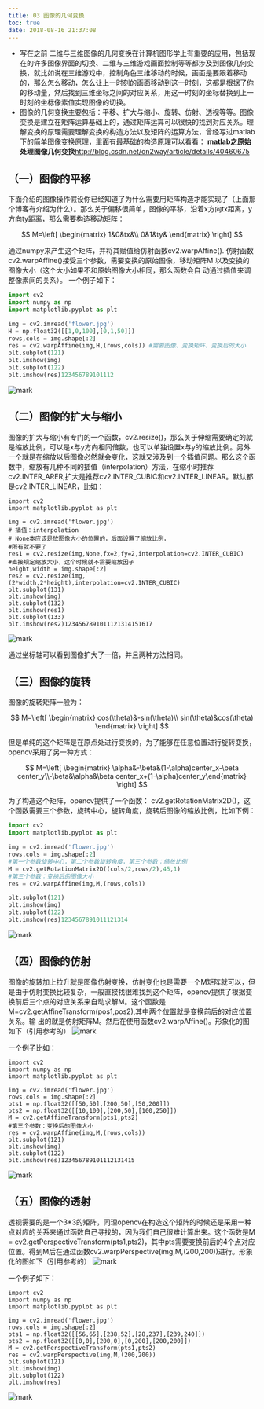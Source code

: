 ```yaml
---
title: 03 图像的几何变换
toc: true
date: 2018-08-16 21:37:08
---
```

- 写在之前
  二维与三维图像的几何变换在计算机图形学上有重要的应用，包括现在的许多图像界面的切换、二维与三维游戏画面控制等等都涉及到图像几何变换，就比如说在三维游戏中，控制角色三维移动的时候，画面是要跟着移动的，那么怎么移动，怎么让上一时刻的画面移动到这一时刻，这都是根据了你的移动量，然后找到三维坐标之间的对应关系，用这一时刻的坐标替换到上一时刻的坐标像素值实现图像的切换。
- 图像的几何变换主要包括：平移、扩大与缩小、旋转、仿射、透视等等。图像变换是建立在矩阵运算基础上的，通过矩阵运算可以很快的找到对应关系。理解变换的原理需要理解变换的构造方法以及矩阵的运算方法，曾经写过matlab下的简单图像变换原理，里面有最基础的构造原理可以看看：
  **matlab之原始处理图像几何变换**http://blog.csdn.net/on2way/article/details/40460675

## （一）图像的平移

下面介绍的图像操作假设你已经知道了为什么需要用矩阵构造才能实现了（上面那个博客有介绍为什么）。那么关于偏移很简单，图像的平移，沿着x方向tx距离，y方向ty距离，那么需要构造移动矩阵：

$$ M=\left[ \begin{matrix} 1&0&tx&\\ 0&1&ty& \end{matrix} \right] $$

通过numpy来产生这个矩阵，并将其赋值给仿射函数cv2.warpAffine().
仿射函数cv2.warpAffine()接受三个参数，需要变换的原始图像，移动矩阵M 以及变换的图像大小（这个大小如果不和原始图像大小相同，那么函数会自 动通过插值来调整像素间的关系）。
一个例子如下：


```python
import cv2
import numpy as np
import matplotlib.pyplot as plt

img = cv2.imread('flower.jpg')
H = np.float32([[1,0,100],[0,1,50]])
rows,cols = img.shape[:2]
res = cv2.warpAffine(img,H,(rows,cols)) #需要图像、变换矩阵、变换后的大小
plt.subplot(121)
plt.imshow(img)
plt.subplot(122)
plt.imshow(res)123456789101112
```

![mark](http://pacdb2bfr.bkt.clouddn.com/blog/image/180812/Lgd4jJj8aK.png?imageslim)


## （二）图像的扩大与缩小

图像的扩大与缩小有专门的一个函数，cv2.resize()，那么关于伸缩需要确定的就是缩放比例，可以是x与y方向相同倍数，也可以单独设置x与y的缩放比例。另外一个就是在缩放以后图像必然就会变化，这就又涉及到一个插值问题。那么这个函数中，缩放有几种不同的插值（interpolation）方法，在缩小时推荐cv2.INTER_ARER,扩大是推荐cv2.INTER_CUBIC和cv2.INTER_LINEAR。默认都是cv2.INTER_LINEAR，比如：

```
import cv2
import matplotlib.pyplot as plt

img = cv2.imread('flower.jpg')
# 插值：interpolation
# None本应该是放图像大小的位置的，后面设置了缩放比例，
#所有就不要了
res1 = cv2.resize(img,None,fx=2,fy=2,interpolation=cv2.INTER_CUBIC)
#直接规定缩放大小，这个时候就不需要缩放因子
height,width = img.shape[:2]
res2 = cv2.resize(img,(2*width,2*height),interpolation=cv2.INTER_CUBIC)
plt.subplot(131)
plt.imshow(img)
plt.subplot(132)
plt.imshow(res1)
plt.subplot(133)
plt.imshow(res2)1234567891011121314151617
```

![mark](http://pacdb2bfr.bkt.clouddn.com/blog/image/180812/2Aa6mhhblB.png?imageslim)


通过坐标轴可以看到图像扩大了一倍，并且两种方法相同。

## （三）图像的旋转

图像的旋转矩阵一般为：

$$ M=\left[ \begin{matrix} cos(\theta)&-sin(\theta)\\ sin(\theta)&cos(\theta) \end{matrix} \right] $$

但是单纯的这个矩阵是在原点处进行变换的，为了能够在任意位置进行旋转变换，opencv采用了另一种方式：


$$ M=\left[ \begin{matrix} \alpha&-\beta&(1-\alpha)center_x-\beta center_y\\-\beta&\alpha&\beta center_x+(1-\alpha)center_y\end{matrix} \right] $$


为了构造这个矩阵，opencv提供了一个函数：
cv2.getRotationMatrix2D()，这个函数需要三个参数，旋转中心，旋转角度，旋转后图像的缩放比例，比如下例：




```python
import cv2
import matplotlib.pyplot as plt

img = cv2.imread('flower.jpg')
rows,cols = img.shape[:2]
#第一个参数旋转中心，第二个参数旋转角度，第三个参数：缩放比例
M = cv2.getRotationMatrix2D((cols/2,rows/2),45,1)
#第三个参数：变换后的图像大小
res = cv2.warpAffine(img,M,(rows,cols))

plt.subplot(121)
plt.imshow(img)
plt.subplot(122)
plt.imshow(res)1234567891011121314
```

![mark](http://pacdb2bfr.bkt.clouddn.com/blog/image/180812/91AebH811g.png?imageslim)

## （四）图像的仿射

图像的旋转加上拉升就是图像仿射变换，仿射变化也是需要一个M矩阵就可以，但是由于仿射变换比较复杂，一般直接找很难找到这个矩阵，opencv提供了根据变换前后三个点的对应关系来自动求解M。这个函数是
M=cv2.getAffineTransform(pos1,pos2),其中两个位置就是变换前后的对应位置关系。输 出的就是仿射矩阵M。然后在使用函数cv2.warpAffine()。形象化的图如下（引用参考的）
![mark](http://pacdb2bfr.bkt.clouddn.com/blog/image/180812/0Bdg7aGGe5.png?imageslim)

一个例子比如：

```
import cv2
import numpy as np
import matplotlib.pyplot as plt

img = cv2.imread('flower.jpg')
rows,cols = img.shape[:2]
pts1 = np.float32([[50,50],[200,50],[50,200]])
pts2 = np.float32([[10,100],[200,50],[100,250]])
M = cv2.getAffineTransform(pts1,pts2)
#第三个参数：变换后的图像大小
res = cv2.warpAffine(img,M,(rows,cols))
plt.subplot(121)
plt.imshow(img)
plt.subplot(122)
plt.imshow(res)123456789101112131415
```

![mark](http://pacdb2bfr.bkt.clouddn.com/blog/image/180812/0Lj6Amma6m.png?imageslim)


## （五）图像的透射

透视需要的是一个3*3的矩阵，同理opencv在构造这个矩阵的时候还是采用一种点对应的关系来通过函数自己寻找的，因为我们自己很难计算出来。这个函数是M = cv2.getPerspectiveTransform(pts1,pts2)，其中pts需要变换前后的4个点对应位置。得到M后在通过函数cv2.warpPerspective(img,M,(200,200))进行。形象化的图如下（引用参考的）
![mark](http://pacdb2bfr.bkt.clouddn.com/blog/image/180812/c0eHAG5Hd9.png?imageslim)

一个例子如下：

```
import cv2
import numpy as np
import matplotlib.pyplot as plt

img = cv2.imread('flower.jpg')
rows,cols = img.shape[:2]
pts1 = np.float32([[56,65],[238,52],[28,237],[239,240]])
pts2 = np.float32([[0,0],[200,0],[0,200],[200,200]])
M = cv2.getPerspectiveTransform(pts1,pts2)
res = cv2.warpPerspective(img,M,(200,200))
plt.subplot(121)
plt.imshow(img)
plt.subplot(122)
plt.imshow(res)
```

![mark](http://pacdb2bfr.bkt.clouddn.com/blog/image/180812/gH4IEFjKB3.png?imageslim)
